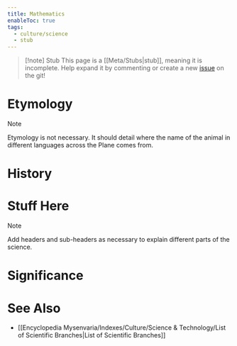 ```yaml
---
title: Mathematics
enableToc: true
tags:
  - culture/science
  - stub
---
```


> [!note] Stub
> This page is a [[Meta/Stubs|stub]], meaning it is incomplete. Help expand it by commenting or create a new [issue](https://github.com/RagtimeGal/quartz--encyclopedia-mysenvaria/issues/new/choose) on the git!


# Etymology

> [!note]
> Etymology is not necessary. It should detail where the name of the animal in different languages across the Plane comes from.
# History

# Stuff Here

> [!note]
> Add headers and sub-headers as necessary to explain different parts of the science.
# Significance

# See Also
- [[Encyclopedia Mysenvaria/Indexes/Culture/Science & Technology/List of Scientific Branches|List of Scientific Branches]]